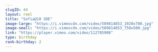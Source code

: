 ```yaml
---
slugID: 44 
layout: reel
title: "Sofia@18 SDE"
image-large: "https://i.vimeocdn.com/video/589814853_1920x700.jpg"
image-small: "https://i.vimeocdn.com/video/589814853_750x500.jpg"
link: "https://player.vimeo.com/video/112785908"
type: birthday 
rank-birthday: 2 
---
```

